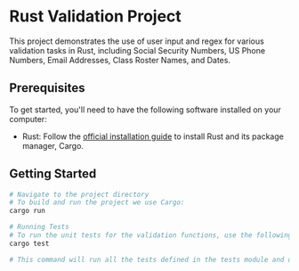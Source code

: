 # Rust Validation Project

This project demonstrates the use of user input and regex for various validation tasks in Rust, including Social Security Numbers, US Phone Numbers, Email Addresses, Class Roster Names, and Dates.

## Prerequisites

To get started, you'll need to have the following software installed on your computer:

- Rust: Follow the [official installation guide](https://www.rust-lang.org/tools/install) to install Rust and its package manager, Cargo.

## Getting Started
  ```bash
  # Navigate to the project directory   
  # To build and run the project we use Cargo:
  cargo run

  # Running Tests
  # To run the unit tests for the validation functions, use the following command:
  cargo test

  # This command will run all the tests defined in the tests module and output the results.
  ```

